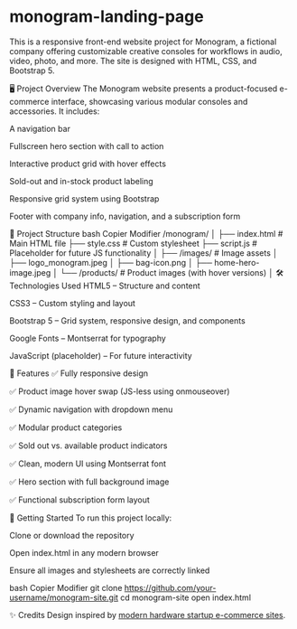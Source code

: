 # monogram-landing-page
This is a responsive front-end website project for Monogram, a fictional company offering customizable creative consoles for workflows in audio, video, photo, and more. The site is designed with HTML, CSS, and Bootstrap 5.

🖥️ Project Overview
The Monogram website presents a product-focused e-commerce interface, showcasing various modular consoles and accessories. It includes:

A navigation bar

Fullscreen hero section with call to action

Interactive product grid with hover effects

Sold-out and in-stock product labeling

Responsive grid system using Bootstrap

Footer with company info, navigation, and a subscription form

📁 Project Structure
bash
Copier
Modifier
/monogram/
│
├── index.html                # Main HTML file
├── style.css                 # Custom stylesheet
├── script.js                 # Placeholder for future JS functionality
│
├── /images/                 # Image assets
│   ├── logo_monogram.jpeg
│   ├── bag-icon.png
│   ├── home-hero-image.jpeg
│   └── /products/           # Product images (with hover versions)
│
🛠️ Technologies Used
HTML5 – Structure and content

CSS3 – Custom styling and layout

Bootstrap 5 – Grid system, responsive design, and components

Google Fonts – Montserrat for typography

JavaScript (placeholder) – For future interactivity

📸 Features
✅ Fully responsive design

✅ Product image hover swap (JS-less using onmouseover)

✅ Dynamic navigation with dropdown menu

✅ Modular product categories

✅ Sold out vs. available product indicators

✅ Clean, modern UI using Montserrat font

✅ Hero section with full background image

✅ Functional subscription form layout

🚀 Getting Started
To run this project locally:

Clone or download the repository

Open index.html in any modern browser

Ensure all images and stylesheets are correctly linked

bash
Copier
Modifier
git clone https://github.com/your-username/monogram-site.git
cd monogram-site
open index.html


✨ Credits
Design inspired by [modern hardware startup e-commerce sites](https://monogramcc.com/). 
